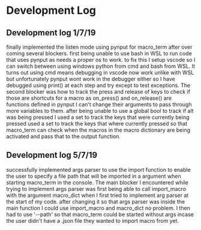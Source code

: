 # Development Log

## Development log 1/7/19

finally implemented the listen mode using pynput for macro_term after over coming several blockers. first being unable to use bash in WSL to run code that uses pynput as needs a proper os to work. to fix this I setup vscode so I can switch between using windows python from cmd and bash from WSL. It turns out using cmd means debugging in vscode now work unlike with WSL but unfortunately pynput wont work in the debugger either so I have debugged using print() at each step and try except to test exceptions. The second blocker was how to track the press and release of keys to check if those are shortcuts for a macro as on_press() and on_release() are functions defined in pynput I can't change their arguments to pass through more variables to them. after being unable to use a global bool to track if alt was being pressed I used a set to track the keys that were currently being pressed used a set to track the keys that where currently pressed so that macro_term can check when the macros in the macro dictionary are being activated and pass that to the output function.

## Development log 5/7/19

successfully implemented args parser to use the import function to enable the user to specify a file path that will be imported in a argument  when starting macro_term in the console. The main blocker I encountered while trying to implement args parser was first being able to call import_macro with the argument macro_dict when I first tried to implement arg parser at the start of my code. after changing it so that args parser was inside the main function I could use import_macro and macro_dict no problem.  I then had to use '--path' so that macro_term could be started without args incase the user didn't have a .json file they wanted to import macro from yet.



